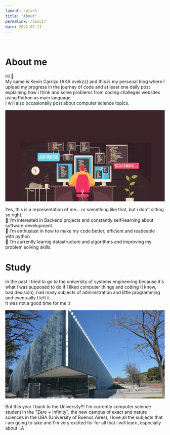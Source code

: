 ```yaml
---
layout: splash
title: "About"
permalink: /about/
date: 2022-07-11
---
```

<br>

# About me

Hi 👋   
My name is Kevin Carrizo (AKA ovekzz) and this is my personal blog where I upload my progress in the journey of code and at least one daily post explaining how i think and solve problems from coding challeges websites using Python as main language.  
I will also occasionally post about computer science topics.

![](/assets/images/progwithcat.png)

Yes, this is a representation of me... or something like that, but i don't sitting so right.  
👀 I'm interested in Backend projects and constantly self-learning about software development.  
💞️ I'm enthusiast in how to make my code better, efficient and readeable with python  
🌱 I'm currently learnig datastructure and algorithms and improving my problem solving skills.

# Study

In the past I tried to go to the university of systems engineering because it's what I was supposed to do if I liked computer things and coding (I know, bad decision), had many subjects of administration and little programming and eventually I left it...  
It was not a good time for me :(

![](/assets/images/ceromasinfinito.jpg)

But this year I back to the University!!!
I'm currently computer science student in the "Zero + Infinity", the new campus of exact and nature sciences in the UBA (University of Buenos Aires), I love all the subjects that i am going to take and I'm very excited for for all that I will learn, especially about I.A
